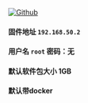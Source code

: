 [![Github](https://img.shields.io/badge/Release文件可在国内加速站下载-FC7C0D?logo=github&logoColor=fff&labelColor=000&style=for-the-badge)](https://wkdaily.cpolar.top/archives/1) 
#### 固件地址 `192.168.50.2`
#### 用户名 `root` 密码：无
#### 默认软件包大小 1GB 
#### 默认带docker
